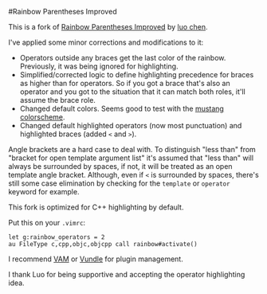 #Rainbow Parentheses Improved

This is a fork of [Rainbow Parentheses Improved](http://www.vim.org/scripts/script.php?script_id=4176) by [luo chen](http://www.vim.org/account/profile.php?user_id=53618).

I've applied some minor corrections and modifications to it:

* Operators outside any braces get the last color of the rainbow. Previously, it was being ignored for highlighting.
* Simplified/corrected logic to define highlighting precedence for braces as higher than for operators. So if you got a brace that's also an operator and you got to the situation that it can match both roles, it'll assume the brace role.
* Changed default colors. Seems good to test with the [mustang colorscheme](https://github.com/flazz/vim-colorschemes/blob/master/colors/mustang.vim).
* Changed default highlighted operators (now most punctuation) and highlighted braces (added `<` and `>`).

Angle brackets are a hard case to deal with. To distinguish "less than" from "bracket for open template argument list" it's assumed that "less than" will always be surrounded by spaces, if not, it will be treated as an open template angle bracket. Although, even if `<` is surrounded by spaces, there's still some case elimination by checking for the `template` or `operator` keyword for example.

This fork is optimized for C++ highlighting by default.

Put this on your `.vimrc`:

```VimL
let g:rainbow_operators = 2 
au FileType c,cpp,objc,objcpp call rainbow#activate()
```

I recommend [VAM](https://github.com/MarcWeber/vim-addon-manager) or [Vundle](https://github.com/gmarik/vundle) for plugin management.

I thank Luo for being supportive and accepting the operator highlighting idea.
